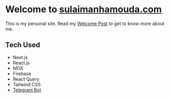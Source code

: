 # Welcome to [sulaimanhamouda.com](https://sulaimanhamouda.com)

This is my personal site. Read my [Welcome Post](https://sulaimanhamouda.com/blog/welcome) to get to know more about me.

## Tech Used

- Next.js
- React.js
- MDX
- Firebase
- React Query
- Tailwind CSS
- [Telegram Bot](https://github.com/sulaimanh/sulaimanhamouda/tree/master/telegram-bot)
